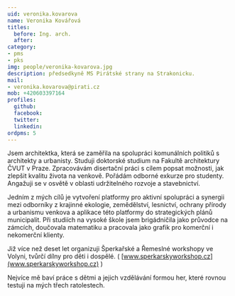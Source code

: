 ```yaml
---
uid: veronika.kovarova
name: Veronika Kovářová
titles:
  before: Ing. arch.
  after:
category:
- pms
- pks
img: people/veronika-kovarova.jpg
description: předsedkyně MS Pirátské strany na Strakonicku.
mail:
- veronika.kovarova@pirati.cz
mob: +420603397164
profiles:
  github:
  facebook:				
  twitter:
  linkedin:
ordpms: 5 
---
```


Jsem architektka, která se zaměřila na spolupráci komunálních politiků s architekty a urbanisty. Studuji doktorské studium na Fakultě architektury ČVUT v Praze. Zpracovávám disertační práci s cílem popsat možnosti, jak zlepšit kvalitu života na venkově. Pořádám odborné exkurze pro studenty. Angažuji se v osvětě v oblasti udržitelného rozvoje a stavebnictví.

Jedním z mých cílů je vytvoření platformy pro aktivní spolupráci a synergii mezi odborníky z krajinné ekologie, zemědělství, lesnictví, ochrany přírody a urbanismu venkova a aplikace této platformy do strategických plánů municipalit.
Při studiích na vysoké škole jsem brigádničila jako průvodce na zámcích, doučovala matematiku a pracovala jako grafik pro komerční i nekomerční klienty.

Již více než deset let organizuji Šperkařské a Řemeslné workshopy ve Volyni, tvůrčí dílny pro děti i dospělé. ( [www.sperkarskyworkshop.cz](www.sperkarskyworkshop.cz) )

Nejvíce mě baví práce s dětmi a jejich vzdělávání formou her, které rovnou testuji na mých třech ratolestech.
